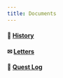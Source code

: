 ```yaml
---
title: Documents
---
```


#### 📙 [History](https://choojermelon.github.io/Altemia/Documents/History/)
#### ✉ [Letters](https://choojermelon.github.io/Altemia/Documents/Letters/)
#### 📔 [Quest Log](https://choojermelon.github.io/Altemia/Documents/Quest-Log/)